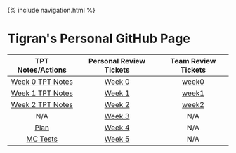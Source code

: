 {% include navigation.html %}

# Tigran's Personal GitHub Page

| TPT Notes/Actions | Personal Review Tickets | Team Review Tickets | 
| :---:         |     :---:      |     :---:      |  
| [Week 0 TPT Notes](notes0.md)   | [Week 0](https://github.com/Tigran7/TigranCSP3/issues/1)     | [week0](https://github.com/Tigran7/TeamSaveUkraine/issues/4)    | 
| [Week 1 TPT Notes](notes1.md)   | [Week 1](https://github.com/Tigran7/TigranCSP3/issues/2)     | [week1](https://github.com/Tigran7/TeamSaveUkraine/issues/4)    | 
| [Week 2 TPT Notes](notes2.md)   | [Week 2](https://github.com/Tigran7/TigranCSP3/issues/3)     | [week2](https://github.com/Tigran7/TeamSaveUkraine/issues/12)   |
| N/A | [Week 3](https://github.com/Tigran7/TigranCSP3/issues/4) | N/A |
| [Plan](plan.md) | [Week 4](https://github.com/Tigran7/TigranCSP3/issues/5) | N/A |
| [MC Tests](mc.md) | [Week 5](https://github.com/Tigran7/TigranCSP3/issues/6) | N/A |


